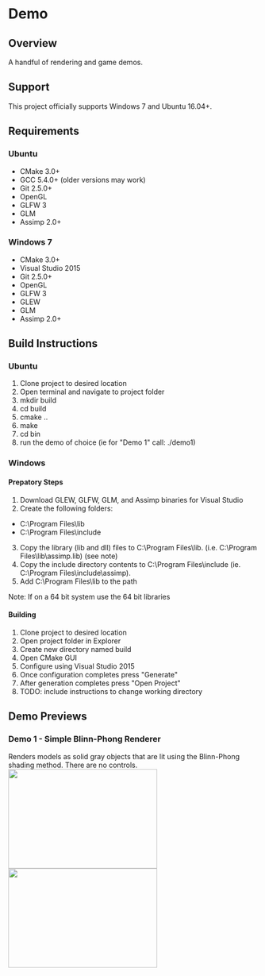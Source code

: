 # Demo #

## Overview ##
A handful of rendering and game demos.

## Support ##
This project officially supports Windows 7 and Ubuntu 16.04+.

## Requirements ##

### Ubuntu ###
 * CMake 3.0+
 * GCC 5.4.0+ (older versions may work)
 * Git 2.5.0+
 * OpenGL
 * GLFW 3
 * GLM
 * Assimp 2.0+

### Windows 7 ###
 * CMake 3.0+
 * Visual Studio 2015
 * Git 2.5.0+
 * OpenGL
 * GLFW 3
 * GLEW
 * GLM
 * Assimp 2.0+
 
## Build Instructions ##
### Ubuntu ###
1. Clone project to desired location
2. Open terminal and navigate to project folder
3. mkdir build
4. cd build
5. cmake ..
6. make
7. cd bin
8. run the demo of choice (ie for "Demo 1" call: ./demo1)
 
### Windows ###
#### Prepatory Steps ####
1. Download GLEW, GLFW, GLM, and Assimp binaries for Visual Studio
2. Create the following folders:
  * C:\Program Files\lib
  * C:\Program Files\include
3. Copy the library (lib and dll) files to C:\Program Files\lib. (i.e. C:\Program Files\lib\assimp.lib) (see note)
4. Copy the include directory contents to C:\Program Files\include (ie. C:\Program Files\include\assimp).
5. Add C:\Program Files\lib to the path

Note: If on a 64 bit system use the 64 bit libraries

#### Building ####
1. Clone project to desired location
2. Open project folder in Explorer
3. Create new directory named build
4. Open CMake GUI
5. Configure using Visual Studio 2015
6. Once configuration completes press "Generate"
7. After generation completes press "Open Project"
8. TODO: include instructions to change working directory
 
## Demo Previews ##
### Demo 1 - Simple Blinn-Phong Renderer ###
Renders models as solid gray objects that are lit using the 
Blinn-Phong shading method. There are no controls.
<img src="http://i.imgur.com/YFlAEFd.png" width="300" height="200" />
<img src="http://i.imgur.com/YilEqRU.png" width="300" height="200" />
